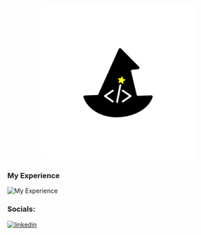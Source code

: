 <div align='center'> 
  <img src='./logo_wizard.png' alt='image' width='350px' />
  
</div>
<h3> 
  My Experience
</h3>
<img src='https://skillicons.dev/icons?i=flutter,dart,linux,sqlite,figma' alt=' My Experience'> </img>

<h3> 
 Socials:
</h3

<a href='https://www.linkedin.com/in/sajjad-mohammadi-704b57246/' rel="nofollow"> <img src='https://img.shields.io/badge/LinkedIn-0077B5?style=for-the-badge&logo=linkedin&logoColor=white' alt='linkedin' style="max-width: 100%;" >
</a>

